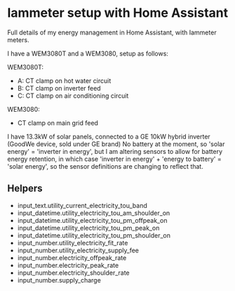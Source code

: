 # Iammeter setup with Home Assistant

Full details of my energy management in Home Assistant, with Iammeter meters.

I have a WEM3080T and a WEM3080, setup as follows:

WEM3080T:
- A: CT clamp on hot water circuit
- B: CT clamp on inverter feed
- C: CT clamp on air conditioning circuit

WEM3080:
- CT clamp on main grid feed

I have 13.3kW of solar panels, connected to a GE 10kW hybrid inverter (GoodWe device, sold under GE brand)
No battery at the moment, so 'solar energy' = 'inverter in energy', but I am altering sensors to allow for battery energy retention, in which case 'inverter in energy' + 'energy to battery' = 'solar energy', so the sensor definitions are changing to reflect that.

## Helpers

- input_text.utility_current_electricity_tou_band
- input_datetime.utility_electricity_tou_am_shoulder_on
- input_datetime.utility_electricity_tou_pm_offpeak_on
- input_datetime.utility_electricity_tou_pm_peak_on
- input_datetime.utility_electricity_tou_pm_shoulder_on
- input_number.utility_electricity_fit_rate
- input_number.utility_electricity_supply_fee
- input_number.electricity_offpeak_rate
- input_number.electricity_peak_rate
- input_number.electricity_shoulder_rate
- input_number.supply_charge
